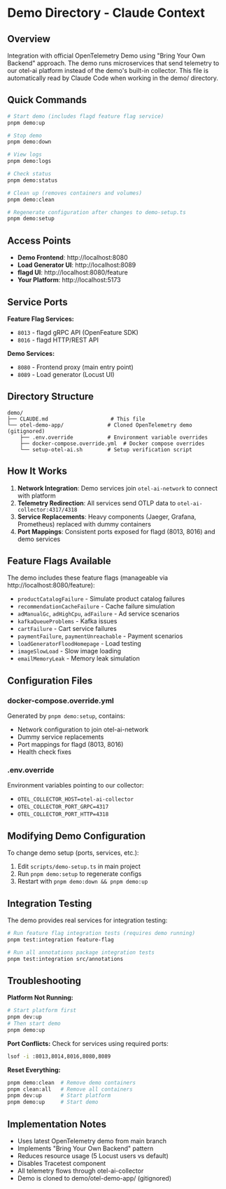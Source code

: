 # Demo Directory - Claude Context

## Overview
Integration with official OpenTelemetry Demo using "Bring Your Own Backend" approach. The demo runs microservices that send telemetry to our otel-ai platform instead of the demo's built-in collector.
This file is automatically read by Claude Code when working in the demo/ directory.

## Quick Commands

```bash
# Start demo (includes flagd feature flag service)
pnpm demo:up

# Stop demo
pnpm demo:down

# View logs
pnpm demo:logs

# Check status
pnpm demo:status

# Clean up (removes containers and volumes)
pnpm demo:clean

# Regenerate configuration after changes to demo-setup.ts
pnpm demo:setup
```

## Access Points

- **Demo Frontend**: http://localhost:8080
- **Load Generator UI**: http://localhost:8089
- **flagd UI**: http://localhost:8080/feature
- **Your Platform**: http://localhost:5173

## Service Ports

**Feature Flag Services:**
- `8013` - flagd gRPC API (OpenFeature SDK)
- `8016` - flagd HTTP/REST API

**Demo Services:**
- `8080` - Frontend proxy (main entry point)
- `8089` - Load generator (Locust UI)

## Directory Structure

```
demo/
├── CLAUDE.md                    # This file
└── otel-demo-app/              # Cloned OpenTelemetry demo (gitignored)
    ├── .env.override           # Environment variable overrides
    ├── docker-compose.override.yml  # Docker compose overrides
    └── setup-otel-ai.sh        # Setup verification script
```

## How It Works

1. **Network Integration**: Demo services join `otel-ai-network` to connect with platform
2. **Telemetry Redirection**: All services send OTLP data to `otel-ai-collector:4317/4318`
3. **Service Replacements**: Heavy components (Jaeger, Grafana, Prometheus) replaced with dummy containers
4. **Port Mappings**: Consistent ports exposed for flagd (8013, 8016) and demo services

## Feature Flags Available

The demo includes these feature flags (manageable via http://localhost:8080/feature):

- `productCatalogFailure` - Simulate product catalog failures
- `recommendationCacheFailure` - Cache failure simulation
- `adManualGc`, `adHighCpu`, `adFailure` - Ad service scenarios
- `kafkaQueueProblems` - Kafka issues
- `cartFailure` - Cart service failures
- `paymentFailure`, `paymentUnreachable` - Payment scenarios
- `loadGeneratorFloodHomepage` - Load testing
- `imageSlowLoad` - Slow image loading
- `emailMemoryLeak` - Memory leak simulation

## Configuration Files

### docker-compose.override.yml
Generated by `pnpm demo:setup`, contains:
- Network configuration to join otel-ai-network
- Dummy service replacements
- Port mappings for flagd (8013, 8016)
- Health check fixes

### .env.override
Environment variables pointing to our collector:
- `OTEL_COLLECTOR_HOST=otel-ai-collector`
- `OTEL_COLLECTOR_PORT_GRPC=4317`
- `OTEL_COLLECTOR_PORT_HTTP=4318`

## Modifying Demo Configuration

To change demo setup (ports, services, etc.):

1. Edit `scripts/demo-setup.ts` in main project
2. Run `pnpm demo:setup` to regenerate configs
3. Restart with `pnpm demo:down && pnpm demo:up`

## Integration Testing

The demo provides real services for integration testing:

```bash
# Run feature flag integration tests (requires demo running)
pnpm test:integration feature-flag

# Run all annotations package integration tests
pnpm test:integration src/annotations
```

## Troubleshooting

**Platform Not Running:**
```bash
# Start platform first
pnpm dev:up
# Then start demo
pnpm demo:up
```

**Port Conflicts:**
Check for services using required ports:
```bash
lsof -i :8013,8014,8016,8080,8089
```

**Reset Everything:**
```bash
pnpm demo:clean  # Remove demo containers
pnpm clean:all   # Remove all containers
pnpm dev:up      # Start platform
pnpm demo:up     # Start demo
```

## Implementation Notes

- Uses latest OpenTelemetry demo from main branch
- Implements "Bring Your Own Backend" pattern
- Reduces resource usage (5 Locust users vs default)
- Disables Tracetest component
- All telemetry flows through otel-ai-collector
- Demo is cloned to demo/otel-demo-app/ (gitignored)